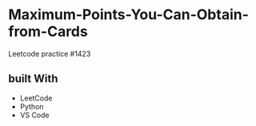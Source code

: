 # Maximum-Points-You-Can-Obtain-from-Cards
Leetcode practice #1423

## built With
- LeetCode
- Python
- VS Code
